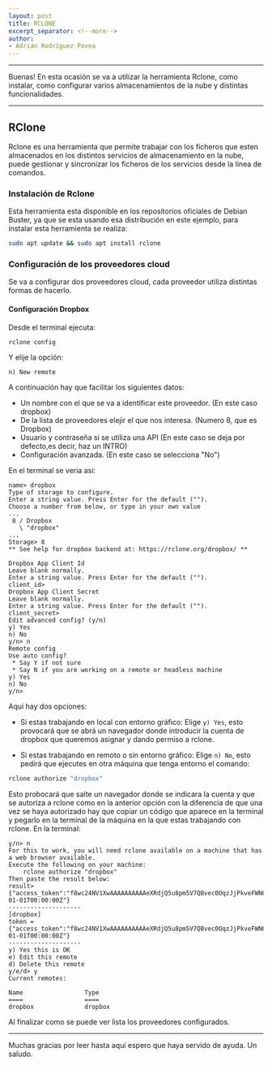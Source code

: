 ```yaml
---
layout: post
title: RCLONE
excerpt_separator: <!--more-->
author:
- Adrián Rodríguez Povea
---
```


***

Buenas! En esta ocasión se va a utilizar la herramienta Rclone, como instalar, como configurar varios almacenamientos de la nube y distintas funcionalidades.

***

<!--more-->

## RClone

Rclone es una herramienta que permite trabajar con los ficheros que esten almacenados en los distintos servicios de almacenamiento en la nube, puede gestionar y sincronizar los ficheros de los servicios desde la linea de comandos.

### Instalación de Rclone

Esta herramienta esta disponible en los repositorios oficiales de Debian Buster, ya que se esta usando esa distribución en este ejemplo, para instalar esta herramienta se realiza:

```bash
sudo apt update && sudo apt install rclone
```
### Configuración de los proveedores cloud

Se va a configurar dos proveedores cloud, cada proveedor utiliza distintas formas de hacerlo.

#### Configuración Dropbox

Desde el terminal ejecuta:

```bash
rclone config
```

Y elije la opción:

```
n) New remote
```

A continuación hay que facilitar los siguientes datos:

* Un nombre con el que se va a identificar este proveedor. (En este caso dropbox)
* De la lista de proveedores elejir el que nos interesa. (Numero 8, que es Dropbox)
* Usuario y contraseña si se utiliza una API (En este caso se deja por defecto,es decir, haz un INTRO)
* Configuración avanzada. (En este caso se selecciona "No")

En el terminal se veria así:

```
name> dropbox
Type of storage to configure.
Enter a string value. Press Enter for the default ("").
Choose a number from below, or type in your own value
...
 8 / Dropbox
   \ "dropbox"
...
Storage> 8
** See help for dropbox backend at: https://rclone.org/dropbox/ **

Dropbox App Client Id
Leave blank normally.
Enter a string value. Press Enter for the default ("").
client_id> 
Dropbox App Client Secret
Leave blank normally.
Enter a string value. Press Enter for the default ("").
client_secret> 
Edit advanced config? (y/n)
y) Yes
n) No
y/n> n
Remote config
Use auto config?
 * Say Y if not sure
 * Say N if you are working on a remote or headless machine
y) Yes
n) No
y/n> 
```
Aqui hay dos opciones:

* Si estas trabajando en local con entorno gráfico: Elige `y) Yes`, esto provocará que se abrá un navegador donde introducir la cuenta de dropbox que queremos asignar y dando permiso a rclone.

* Si estas trabajando en remoto o sin entorno gráfico: Elige `n) No`, esto pedirá que ejecutes en otra máquina que tenga entorno el comando:
```bash
rclone authorize "dropbox"
```
Esto probocará que salte un navegador donde se indicara la cuenta y que se autoriza a rclone como en la anterior opción con la diferencia de que una vez se haya autorizado hay que copiar un código que aparece en la terminal y pegarlo en la terminal de la máquina en la que estas trabajando con rclone. En la terminal:    
```
y/n> n
For this to work, you will need rclone available on a machine that has a web browser available.
Execute the following on your machine:
	rclone authorize "dropbox"
Then paste the result below:
result> {"access_token":"f8wc24NV1XwAAAAAAAAAAeXRdjQ5u8pm5V7QBvec0OqzJjPkveFWN6UTGR8PDugG","token_type":"bearer","expiry":"0001-01-01T00:00:00Z"}
--------------------
[dropbox]
token = {"access_token":"f8wc24NV1XwAAAAAAAAAAeXRdjQ5u8pm5V7QBvec0OqzJjPkveFWN6UTGR8PDugG","token_type":"bearer","expiry":"0001-01-01T00:00:00Z"}
--------------------
y) Yes this is OK
e) Edit this remote
d) Delete this remote
y/e/d> y
Current remotes:

Name                 Type
====                 ====
dropbox              dropbox
```

Al finalizar como se puede ver lista los proveedores configurados.



***
    
Muchas gracias por leer hasta aquí espero que haya servido de ayuda. Un saludo.    
